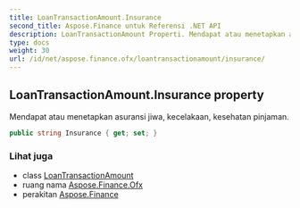 ```yaml
---
title: LoanTransactionAmount.Insurance
second_title: Aspose.Finance untuk Referensi .NET API
description: LoanTransactionAmount Properti. Mendapat atau menetapkan asuransi jiwa kecelakaan kesehatan pinjaman.
type: docs
weight: 30
url: /id/net/aspose.finance.ofx/loantransactionamount/insurance/
---
```

## LoanTransactionAmount.Insurance property

Mendapat atau menetapkan asuransi jiwa, kecelakaan, kesehatan pinjaman.

```csharp
public string Insurance { get; set; }
```

### Lihat juga

* class [LoanTransactionAmount](../)
* ruang nama [Aspose.Finance.Ofx](../../loantransactionamount/)
* perakitan [Aspose.Finance](../../../)


